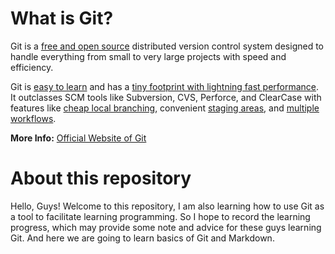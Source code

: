 # What is Git?

Git is a [free and open source](https://git-scm.com/about/free-and-open-source) distributed version control system designed to handle everything from small to very large projects with speed and efficiency.

Git is [easy to learn](https://git-scm.com/doc) and has a [tiny footprint with lightning fast performance](https://git-scm.com/about/small-and-fast). It outclasses SCM tools like Subversion, CVS, Perforce, and ClearCase with features like [cheap local branching](https://git-scm.com/about/branching-and-merging), convenient [staging areas](https://git-scm.com/about/staging-area), and [multiple workflows](https://git-scm.com/about/distributed).

**More Info:**
[Official Website of Git](https://git-scm.com/)



# About this repository
Hello, Guys! 
Welcome to this repository, I am also learning how to use Git as a tool to facilitate learning programming.
So I hope to record the learning progress, which may provide some note and advice for these guys learning Git.
And here we are going to learn basics of Git and Markdown.
